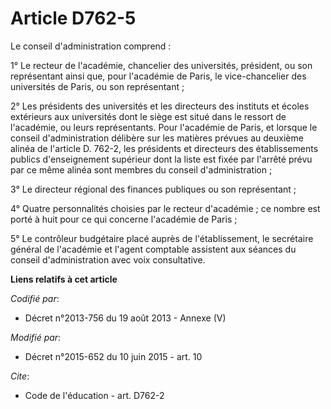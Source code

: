 # Article D762-5

Le conseil d'administration comprend : 

1° Le recteur de l'académie, chancelier des universités, président, ou son représentant ainsi que, pour l'académie de Paris,
le vice-chancelier des universités de Paris, ou son représentant ; 

2° Les présidents des universités et les directeurs des instituts et écoles extérieurs aux universités dont le siège est
situé dans le ressort de l'académie, ou leurs représentants. Pour l'académie de Paris, et lorsque le conseil d'administration
délibère sur les matières prévues au deuxième alinéa de l'article D. 762-2, les présidents et directeurs des établissements
publics d'enseignement supérieur dont la liste est fixée par l'arrêté prévu par ce même alinéa sont membres du conseil
d'administration ; 

3° Le directeur régional des finances publiques ou son représentant ; 

4° Quatre personnalités choisies par le recteur d'académie  ; ce nombre est porté à huit pour ce qui concerne l'académie de
Paris ; 

5° Le contrôleur budgétaire placé auprès de l'établissement, le secrétaire général de l'académie et l'agent comptable
assistent aux séances du conseil d'administration avec voix consultative.

**Liens relatifs à cet article**

_Codifié par_:

  - Décret n°2013-756 du 19 août 2013 -  Annexe (V)

_Modifié par_:

  - Décret n°2015-652 du 10 juin 2015 - art. 10

_Cite_:

  - Code de l'éducation - art. D762-2

